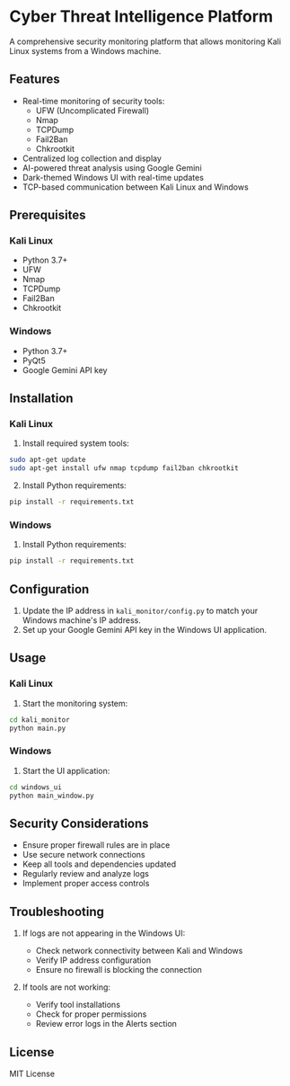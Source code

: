 # Cyber Threat Intelligence Platform

A comprehensive security monitoring platform that allows monitoring Kali Linux systems from a Windows machine.

## Features

- Real-time monitoring of security tools:
  - UFW (Uncomplicated Firewall)
  - Nmap
  - TCPDump
  - Fail2Ban
  - Chkrootkit
- Centralized log collection and display
- AI-powered threat analysis using Google Gemini
- Dark-themed Windows UI with real-time updates
- TCP-based communication between Kali Linux and Windows

## Prerequisites

### Kali Linux
- Python 3.7+
- UFW
- Nmap
- TCPDump
- Fail2Ban
- Chkrootkit

### Windows
- Python 3.7+
- PyQt5
- Google Gemini API key

## Installation

### Kali Linux
1. Install required system tools:
```bash
sudo apt-get update
sudo apt-get install ufw nmap tcpdump fail2ban chkrootkit
```

2. Install Python requirements:
```bash
pip install -r requirements.txt
```

### Windows
1. Install Python requirements:
```bash
pip install -r requirements.txt
```

## Configuration

1. Update the IP address in `kali_monitor/config.py` to match your Windows machine's IP address.
2. Set up your Google Gemini API key in the Windows UI application.

## Usage

### Kali Linux
1. Start the monitoring system:
```bash
cd kali_monitor
python main.py
```

### Windows
1. Start the UI application:
```bash
cd windows_ui
python main_window.py
```

## Security Considerations

- Ensure proper firewall rules are in place
- Use secure network connections
- Keep all tools and dependencies updated
- Regularly review and analyze logs
- Implement proper access controls

## Troubleshooting

1. If logs are not appearing in the Windows UI:
   - Check network connectivity between Kali and Windows
   - Verify IP address configuration
   - Ensure no firewall is blocking the connection

2. If tools are not working:
   - Verify tool installations
   - Check for proper permissions
   - Review error logs in the Alerts section

## License

MIT License 